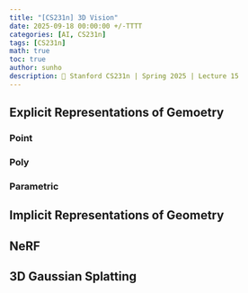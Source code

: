 ```yaml
---
title: "[CS231n] 3D Vision"
date: 2025-09-18 00:00:00 +/-TTTT
categories: [AI, CS231n]
tags: [CS231n]
math: true
toc: true
author: sunho
description: 📖 Stanford CS231n | Spring 2025 | Lecture 15
---
```


## Explicit Representations of Gemoetry

### Point

### Poly

### Parametric

## Implicit Representations of Geometry


## NeRF

## 3D Gaussian Splatting

